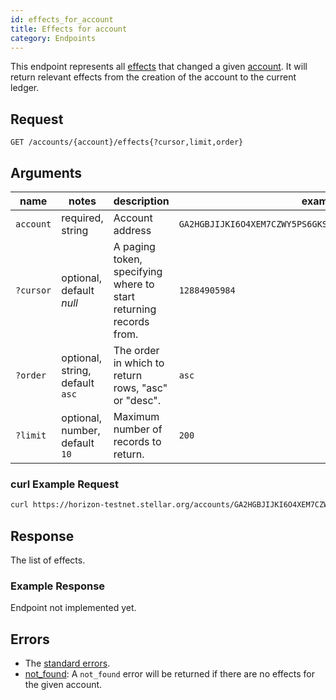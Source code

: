 ```yaml
---
id: effects_for_account
title: Effects for account
category: Endpoints
---
```


This endpoint represents all [effects][resources_effects] that changed a given [account][resources_account]. It will return relevant effects from the creation of the account to the current ledger.

## Request

```
GET /accounts/{account}/effects{?cursor,limit,order}
```

## Arguments

|  name  |  notes  | description | example |
| ------ | ------- | ----------- | ------- |
| `account` | required, string | Account address | `GA2HGBJIJKI6O4XEM7CZWY5PS6GKSXL6D34ERAJYQSPYA6X6AI7HYW36` |
| `?cursor` | optional, default _null_ | A paging token, specifying where to start returning records from. | `12884905984` |
| `?order`  | optional, string, default `asc` | The order in which to return rows, "asc" or "desc".               | `asc`         |
| `?limit`  | optional, number, default `10` | Maximum number of records to return. | `200` |

### curl Example Request

```sh
curl https://horizon-testnet.stellar.org/accounts/GA2HGBJIJKI6O4XEM7CZWY5PS6GKSXL6D34ERAJYQSPYA6X6AI7HYW36/effects
```

## Response

The list of effects.

### Example Response

Endpoint not implemented yet.

## Errors

- The [standard errors][].
- [not_found][errors/not_found]: A `not_found` error will be returned if there are no effects for the given account.

[effect resource]: ./resource/effect.md
[transaction]: ./resource/transaction.md
[errors/not_found]: ../errors/not_found.md
[resources_account]: ./resources/account.md
[resources_effects]: ./resources/effect.md
[resources_ledger]: ./resources/ledger.md
[resources_transaction]: ./resources/transaction.md
[standard errors]: ../guide/errors.md#Standard_Errors
